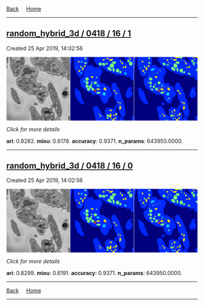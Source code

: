 
[Back](..)&nbsp;&nbsp;&nbsp;&nbsp;&nbsp;[Home](https://leapmanlab.github.io/snapshots)

---

<div class="summary"><a href="1"><h2>random_hybrid_3d / 0418 / 16 / 1</h2></a><p>Created 25 Apr 2019, 14:02:56
</p><a href="1"><img src="1/media/summary.png" align="center"></a><p>
<i>Click for more details</i>
</p></div>

**ari**: 0.8282. **miou**: 0.6178. **accuracy**: 0.9371. **n_params**: 643950.0000. 

---

<div class="summary"><a href="0"><h2>random_hybrid_3d / 0418 / 16 / 0</h2></a><p>Created 25 Apr 2019, 14:02:56
</p><a href="0"><img src="0/media/summary.png" align="center"></a><p>
<i>Click for more details</i>
</p></div>

**ari**: 0.8299. **miou**: 0.6191. **accuracy**: 0.9371. **n_params**: 643950.0000. 

---

[Back](..)&nbsp;&nbsp;&nbsp;&nbsp;&nbsp;[Home](https://leapmanlab.github.io/snapshots)

---
